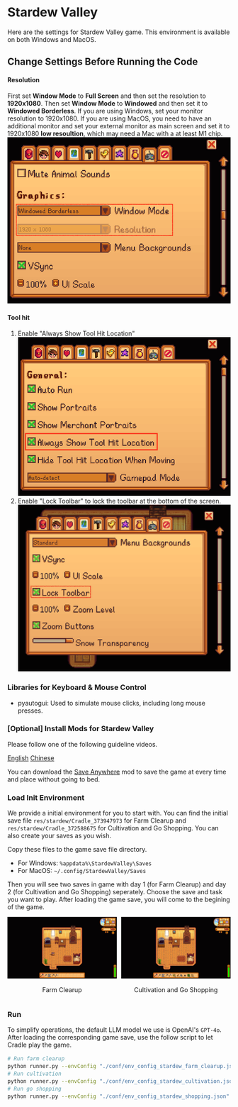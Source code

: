 # Stardew Valley
Here are the settings for Stardew Valley game. This environment is available on both Windows and MacOS.

## Change Settings Before Running the Code

#### Resolution
First set **Window Mode** to **Full Screen** and then set the resolution to **1920x1080**. Then set **Window Mode** to **Windowed** and then set it to **Windowed Borderless**.
If you are using Windows, set your monitor resolution to 1920x1080.
If you are using MacOS, you need to have an additional monitor and set your external monitor as main screen and set it to 1920x1080 **low resoultion**, which may need a Mac with a at least M1 chip.
![resolution](../envs/images/stardew/resolution.png)

#### Tool hit
1. Enable "Always Show Tool Hit Location"
![tool_hit](../envs/images/stardew/tool_hit.png)
2. Enable "Lock Toolbar" to lock the toolbar at the bottom of the screen.
![lock_toolbar](../envs/images/stardew/lock_toolbar.png)

### Libraries for Keyboard & Mouse Control

- pyautogui: Used to simulate mouse clicks, including long mouse presses.

### [Optional] Install Mods for Stardew Valley
Please follow one of the following guideline videos.

[English](https://www.youtube.com/watch?v=CkKq1a1g9jg)
[Chinese](https://www.bilibili.com/video/BV1XK421x7H9/)

You can download the [Save Anywhere](https://www.nexusmods.com/stardewvalley/mods/8386) mod to save the game at every time and place without going to bed.

### Load Init Environment

We provide a initial environment for you to start with. You can find the initial save file `res/stardew/Cradle_373947973` for Farm Clearup and `res/stardew/Cradle_372588675` for Cultivation and Go Shopping. You can also create your saves as you wish.

Copy these files to the game save file directory.

- For Windows: `%appdata%\StardewValley\Saves`
- For MacOS: `~/.config/StardewValley/Saves`


Then you will see two saves in game with day 1 (for Farm Clearup) and day 2 (for Cultivation and Go Shopping) seperately. Choose the save and task you want to play.
After loading the game save, you will come to the begining of the game.

<div style="display: flex; justify-content: space-between;">
  <div style="text-align: center; margin-right: 10px;">
    <img src="../envs/images/stardew/stardew_clearup_start.jpg" alt="Image 1" style="width: 100%;"/>
    <p>Farm Clearup</p>
  </div>
  <div style="text-align: center;">
    <img src="../envs/images/stardew/stardew_cultivation_start.jpg" alt="Image 2" style="width: 100%;"/>
    <p>Cultivation and Go Shopping</p>
  </div>
</div>

### Run
To simplify operations, the default LLM model we use is OpenAI's `GPT-4o`.
After loading the corresponding game save, use the follow script to let Cradle play the game.

```bash
# Run farm clearup
python runner.py --envConfig "./conf/env_config_stardew_farm_clearup.json"
# Run cultivation
python runner.py --envConfig "./conf/env_config_stardew_cultivation.json"
# Run go shopping
python runner.py --envConfig "./conf/env_config_stardew_shopping.json"
```